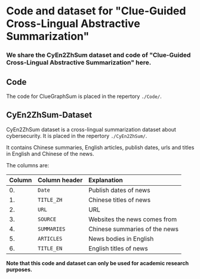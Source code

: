 
# Code and dataset for "Clue-Guided Cross-Lingual Abstractive Summarization"

### We share the CyEn2ZhSum dataset and code of "Clue-Guided Cross-Lingual Abstractive Summarization" here. 

## Code
The code for ClueGraphSum is placed in the repertory ```./Code/```. 

## CyEn2ZhSum-Dataset
CyEn2ZhSum dataset is a cross-lingual summarization dataset about cybersecurity. It is placed in the repertory ```./CyEn2ZhSum/```. 

It contains Chinese summaries, English articles,  publish dates, urls and  titles in English and Chinese of the news. 


The columns are:

| Column | Column header         | Explanation                  |
| :----- | :-------------------- | :--------------------------- |
| 0.     | `Date`                | Publish dates of news        |
| 1.     | `TITLE_ZH`            | Chinese titles of news       |
| 2.     | `URL`                 | URL                          |   
| 3.     | `SOURCE`              | Websites the news comes from |
| 4.     | `SUMMARIES`           | Chinese summaries of the news|
| 5.     | `ARTICLES`            | News bodies in English       |
| 6.     | `TITLE_EN`            | English titles of news       |             


**Note that this code and dataset can only be used for academic research purposes.**
